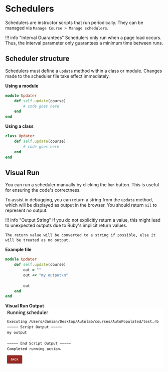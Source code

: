 # Schedulers

Schedulers are instructor scripts that run periodically. They can be managed via `Manage Course > Manage schedulers`.

!!! info "Interval Guarantees"
    Schedulers only run when a page load occurs. Thus, the interval parameter only guarantees a minimum time between runs.

## Scheduler structure
Schedulers must define a `update` method within a class or module. Changes made to the scheduler file take effect immediately.

**Using a module**
```ruby
module Updater
    def self.update(course)
        # code goes here
    end
end
```
**Using a class**
```ruby
class Updater
    def self.update(course)
        # code goes here
    end
end
```

## Visual Run
You can run a scheduler manually by clicking the `Run` button. This is useful for ensuring the code's correctness. 

To assist in debugging, you can return a string from the `update` method, which will be displayed as output in the browser.
You should return `nil` to represent no output.

!!! info "Output String"
    If you do not explicitly return a value, this might lead to unexpected outputs due to Ruby's implicit return values.

    The return value will be converted to a string if possible, else it will be treated as no output.

**Example file**
```ruby
module Updater
    def self.update(course)
        out = ""
        out << "my output\n"

        out
    end
end
```
**Visual Run Output**
![Scheduler Visual Run](/images/scheduler_visual_run.png)